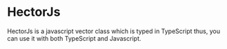 HectorJs
========

HectorJs is a javascript vector class which is typed in TypeScript thus, you can use it with both TypeScript and Javascript.
